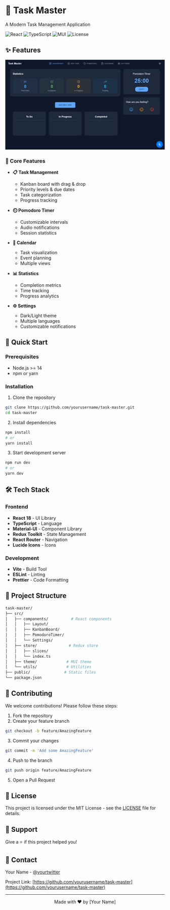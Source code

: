 ﻿# 🎯 Task Master

A Modern Task Management Application

![React](https://img.shields.io/badge/React-18-blue)
![TypeScript](https://img.shields.io/badge/TypeScript-5.0-blue)
![MUI](https://img.shields.io/badge/MUI-v5-blue)
![License](https://img.shields.io/badge/license-MIT-green)

## ✨ Features

<div align="center">
  <img src="./src/Screenshot/screenshot.png" alt="Task Master Dashboard" width="800px" />
</div>

### 🎯 Core Features

- **📋 Task Management**

  - Kanban board with drag & drop
  - Priority levels & due dates
  - Task categorization
  - Progress tracking

- **⏲️ Pomodoro Timer**

  - Customizable intervals
  - Audio notifications
  - Session statistics

- **📅 Calendar**

  - Task visualization
  - Event planning
  - Multiple views

- **📊 Statistics**

  - Completion metrics
  - Time tracking
  - Progress analytics

- **⚙️ Settings**
  - Dark/Light theme
  - Multiple languages
  - Customizable notifications

## 🚀 Quick Start

### Prerequisites

- Node.js >= 14
- npm or yarn

### Installation

1. Clone the repository

```bash
git clone https://github.com/yourusername/task-master.git
cd task-master
```

2. Install dependencies

```bash
npm install
# or
yarn install
```

3. Start development server

```bash
npm run dev
# or
yarn dev
```

## 🛠️ Tech Stack

### Frontend

- **React 18** - UI Library
- **TypeScript** - Language
- **Material-UI** - Component Library
- **Redux Toolkit** - State Management
- **React Router** - Navigation
- **Lucide Icons** - Icons

### Development

- **Vite** - Build Tool
- **ESLint** - Linting
- **Prettier** - Code Formatting

## 📁 Project Structure

```bash
task-master/
├── src/
│   ├── components/          # React components
│   │   ├── Layout/
│   │   ├── KanbanBoard/
│   │   ├── PomodoroTimer/
│   │   └── Settings/
│   ├── store/              # Redux store
│   │   ├── slices/
│   │   └── index.ts
│   ├── theme/             # MUI theme
│   └── utils/             # Utilities
├── public/               # Static files
└── package.json
```

## 🤝 Contributing

We welcome contributions! Please follow these steps:

1. Fork the repository
2. Create your feature branch

```bash
git checkout -b feature/AmazingFeature
```

3. Commit your changes

```bash
git commit -m 'Add some AmazingFeature'
```

4. Push to the branch

```bash
git push origin feature/AmazingFeature
```

5. Open a Pull Request

## 📝 License

This project is licensed under the MIT License - see the [LICENSE](LICENSE) file for details.

## 🌟 Support

Give a ⭐️ if this project helped you!

## 📧 Contact

Your Name - [@yourtwitter](https://twitter.com/yourtwitter)

Project Link: [https://github.com/yourusername/task-master](https://github.com/yourusername/task-master)

---

<div align="center">
  Made with ❤️ by [Your Name]
</div>
